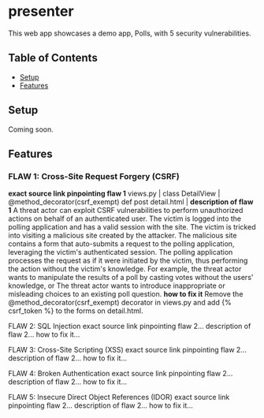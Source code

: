 # presenter

This web app showcases a demo app, Polls, with 5 security vulnerabilities.


## Table of Contents
- [Setup](#setup)
- [Features](#features)


## Setup

Coming soon.


## Features

### FLAW 1: Cross-Site Request Forgery (CSRF)
**exact source link pinpointing flaw 1**
views.py | class DetailView |  @method_decorator(csrf_exempt) def post
detail.html | <!-- {% csrf_token %} -->
**description of flaw 1**
A threat actor can exploit CSRF vulnerabilities to perform unauthorized actions on behalf of an authenticated user.
The victim is logged into the polling application and has a valid session with the site.
The victim is tricked into visiting a malicious site created by the attacker.
The malicious site contains a form that auto-submits a request to the polling application, leveraging the victim's authenticated session.
The polling application processes the request as if it were initiated by the victim, thus performing the action without the victim's knowledge. For example, the threat actor wants to manipulate the results of a poll by casting votes without the users' knowledge, or The threat actor wants to introduce inappropriate or misleading choices to an existing poll question.
**how to fix it**
Remove the @method_decorator(csrf_exempt) decorator in views.py and add {% csrf_token %} to the forms on detail.html.


FLAW 2: SQL Injection
exact source link pinpointing flaw 2...
description of flaw 2...
how to fix it...


FLAW 3: Cross-Site Scripting (XSS)
exact source link pinpointing flaw 2...
description of flaw 2...
how to fix it...


FLAW 4: Broken Authentication
exact source link pinpointing flaw 2...
description of flaw 2...
how to fix it...


FLAW 5: Insecure Direct Object References (IDOR)
exact source link pinpointing flaw 2...
description of flaw 2...
how to fix it...

